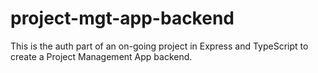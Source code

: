 # project-mgt-app-backend

This is the auth part of an on-going project in Express and TypeScript to create a Project Management App backend.
